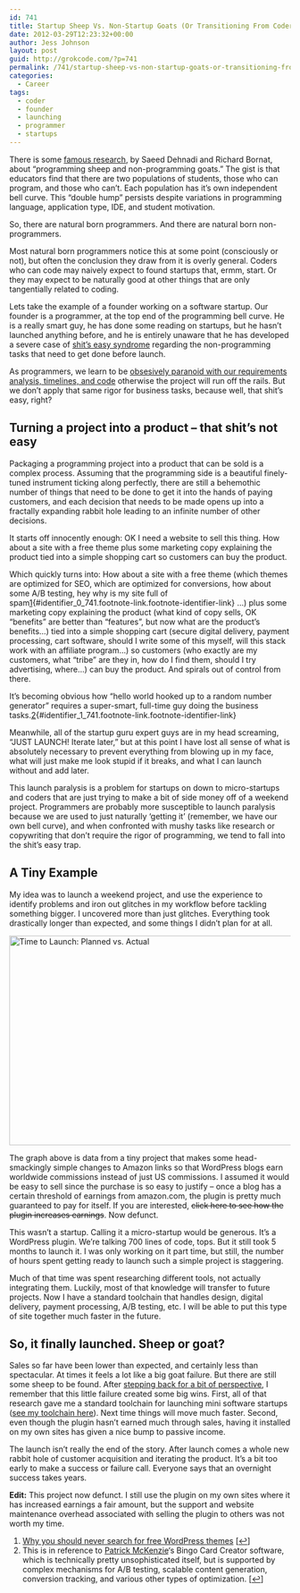```yaml
---
id: 741
title: Startup Sheep Vs. Non-Startup Goats (Or Transitioning From Coder to Founder)
date: 2012-03-29T12:23:32+00:00
author: Jess Johnson
layout: post
guid: http://grokcode.com/?p=741
permalink: /741/startup-sheep-vs-non-startup-goats-or-transitioning-from-coder-to-founder/
categories:
  - Career
tags:
  - coder
  - founder
  - launching
  - programmer
  - startups
---
```

There is some [famous research](http://www.eis.mdx.ac.uk/research/PhDArea/saeed/), by Saeed Dehnadi and Richard Bornat, about &#8220;programming sheep and non-programming goats.&#8221; The gist is that educators find that there are two populations of students, those who can program, and those who can&#8217;t. Each population has it&#8217;s own independent bell curve. This &#8220;double hump&#8221; persists despite variations in programming language, application type, IDE, and student motivation.<!--more-->

So, there are natural born programmers. And there are natural born non-programmers.

Most natural born programmers notice this at some point (consciously or not), but often the conclusion they draw from it is overly general. Coders who can code may naively expect to found startups that, ermm, start. Or they may expect to be naturally good at other things that are only tangentially related to coding.

Lets take the example of a founder working on a software startup. Our founder is a programmer, at the top end of the programming bell curve. He is a really smart guy, he has done some reading on startups, but he hasn&#8217;t launched anything before, and he is entirely unaware that he has developed a severe case of [shit&#8217;s easy syndrome](http://steve-yegge.blogspot.com/2009_04_01_archive.html) regarding the non-programming tasks that need to get done before launch.

As programmers, we learn to be [obsesively paranoid with our requirements analysis, timelines, and code](http://grokcode.com/722/be-a-paranoid-pessimistic-programmer/) otherwise the project will run off the rails. But we don&#8217;t apply that same rigor for business tasks, because well, that shit&#8217;s easy, right?

## Turning a project into a product &#8211; that shit&#8217;s not easy

Packaging a programming project into a product that can be sold is a complex process. Assuming that the programming side is a beautiful finely-tuned instrument ticking along perfectly, there are still a behemothic number of things that need to be done to get it into the hands of paying customers, and each decision that needs to be made opens up into a fractally expanding rabbit hole leading to an infinite number of other decisions.

It starts off innocently enough: OK I need a website to sell this thing. How about a site with a free theme plus some marketing copy explaining the product tied into a simple shopping cart so customers can buy the product.

Which quickly turns into: How about a site with a free theme (which themes are optimized for SEO, which are optimized for conversions, how about some A/B testing, hey why is my site full of spam[1](#footnote_0_741 " Why you should never search for free WordPress themes "){#identifier_0_741.footnote-link.footnote-identifier-link} &#8230;) plus some marketing copy explaining the product (what kind of copy sells, OK &#8220;benefits&#8221; are better than &#8220;features&#8221;, but now what are the product&#8217;s benefits&#8230;) tied into a simple shopping cart (secure digital delivery, payment processing, cart software, should I write some of this myself, will this stack work with an affiliate program&#8230;) so customers (who exactly are my customers, what &#8220;tribe&#8221; are they in, how do I find them, should I try advertising, where&#8230;) can buy the product. And spirals out of control from there.

It&#8217;s becoming obvious how &#8220;hello world hooked up to a random number generator&#8221; requires a super-smart, full-time guy doing the business tasks.[2](#footnote_1_741 "This is in reference to Patrick McKenzie&lsquo;s Bingo Card Creator software, which is technically pretty unsophisticated itself, but is supported by complex mechanisms for A/B testing, scalable content generation, conversion tracking, and various other types of optimization."){#identifier_1_741.footnote-link.footnote-identifier-link}

Meanwhile, all of the startup guru expert guys are in my head screaming, &#8220;JUST LAUNCH! Iterate later,&#8221; but at this point I have lost all sense of what is absolutely necessary to prevent everything from blowing up in my face, what will just make me look stupid if it breaks, and what I can launch without and add later.

This launch paralysis is a problem for startups on down to micro-startups and coders that are just trying to make a bit of side money off of a weekend project. Programmers are probably more susceptible to launch paralysis because we are used to just naturally &#8216;getting it&#8217; (remember, we have our own bell curve), and when confronted with mushy tasks like research or copywriting that don&#8217;t require the rigor of programming, we tend to fall into the shit&#8217;s easy trap.

## A Tiny Example

My idea was to launch a weekend project, and use the experience to identify problems and iron out glitches in my workflow before tackling something bigger. I uncovered more than just glitches. Everything took drastically longer than expected, and some things I didn&#8217;t plan for at all. 

<img src="http://grokcode.com/wordpress/wp-content/uploads/time-to-launch-actual-vs-estimated.png" alt="Time to Launch: Planned vs. Actual" width="615" height="375" class="aligncenter size-full wp-image-743" />

The graph above is data from a tiny project that makes some head-smackingly simple changes to Amazon links so that WordPress blogs earn worldwide commissions instead of just US commissions. I assumed it would be easy to sell since the purchase is so easy to justify &#8211; once a blog has a certain threshold of earnings from amazon.com, the plugin is pretty much guaranteed to pay for itself. If you are interested, <del datetime="2014-07-31T16:34:08+00:00">click here to see how the plugin increases earnings</del>. Now defunct.

This wasn&#8217;t a startup. Calling it a micro-startup would be generous. It&#8217;s a WordPress plugin. We&#8217;re talking 700 lines of code, tops. But it still took 5 months to launch it. I was only working on it part time, but still, the number of hours spent getting ready to launch such a simple project is staggering.

Much of that time was spent researching different tools, not actually integrating them. Luckily, most of that knowledge will transfer to future projects. Now I have a standard toolchain that handles design, digital delivery, payment processing, A/B testing, etc. I will be able to put this type of site together much faster in the future.

## So, it finally launched. Sheep or goat?

Sales so far have been lower than expected, and certainly less than spectacular. At times it feels a lot like a big goat failure. But there are still some sheep to be found. After [stepping back for a bit of perspective](http://www.jasonshen.com/2011/getting-your-groove-back/), I remember that this little failure created some big wins. First, all of that research gave me a standard toolchain for launching mini software startups ([see my toolchain here](http://grokcode.com/732/launch-faster-the-tools-to-do-it-without-looking-like-a-fool/)). Next time things will move much faster. Second, even though the plugin hasn&#8217;t earned much through sales, having it installed on my own sites has given a nice bump to passive income.

The launch isn&#8217;t really the end of the story. After launch comes a whole new rabbit hole of customer acquisition and iterating the product. It&#8217;s a bit too early to make a success or failure call. Everyone says that an overnight success takes years.

**Edit:** This project now defunct. I still use the plugin on my own sites where it has increased earnings a fair amount, but the support and website maintenance overhead associated with selling the plugin to others was not worth my time.

<ol class="footnotes">
  <li id="footnote_0_741" class="footnote">
    <a href="http://wpmu.org/why-you-should-never-search-for-free-wordpress-themes-in-google-or-anywhere-else/">Why you should never search for free WordPress themes</a> [<a href="#identifier_0_741" class="footnote-link footnote-back-link">&#8617;</a>]
  </li>
  <li id="footnote_1_741" class="footnote">
    This is in reference to <a href="http://www.kalzumeus.com/">Patrick McKenzie</a>&#8216;s Bingo Card Creator software, which is technically pretty unsophisticated itself, but is supported by complex mechanisms for A/B testing, scalable content generation, conversion tracking, and various other types of optimization. [<a href="#identifier_1_741" class="footnote-link footnote-back-link">&#8617;</a>]
  </li>
</ol>